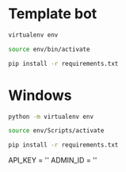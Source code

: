 # Template bot 
```bash
virtualenv env
```
```bash
source env/bin/activate
```
```bash
pip install -r requirements.txt
```

# Windows
```bash
python -m virtualenv env
```
```bash
source env/Scripts/activate
```
```bash
pip install -r requirements.txt
```



API_KEY = ''
ADMIN_ID = ''
